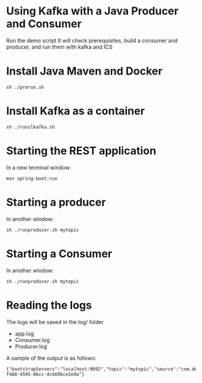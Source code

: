 # Using Kafka with a Java Producer and Consumer

Run the demo script
It will check prerequisites, build a consumer and producer, and run them with kafka and ICS


# Install Java Maven and Docker

```shell
sh ./prerun.sh
```

# Install Kafka as a container

```shell
sh ./runzlkafka.sh
```

# Starting the REST application

In a new terminal window:

```shell
mvn spring-boot:run
```

# Starting a producer 

In another window:

```shell
sh ./runproducer.sh mytopic
```

# Starting a Consumer 

In another window:

```shell
sh ./runproducer.sh mytopic
```

# Reading the logs

The logs will be saved in the log/ folder
- app.log
- Consumer.log
- Producer.log 

A sample of the output is as follows:

```
{"bootstrapServers":"localhost:9092","topic":"mytopic","source":"com.demo.kafka.KafkaMessageHandlerImpl","message":"4GPeV7Igy9","key":"84097ac3-f488-4595-86cc-dcb69bce2eda"}
```
